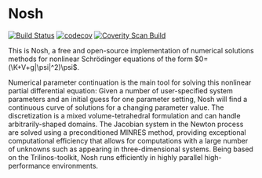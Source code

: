# Nosh

[![Build Status](https://travis-ci.org/nschloe/nosh.svg?branch=master)](https://travis-ci.org/nschloe/nosh)
[![codecov](https://codecov.io/gh/nschloe/nosh/branch/master/graph/badge.svg)](https://codecov.io/gh/nschloe/nosh)
[![Coverity Scan Build](https://scan.coverity.com/projects/1659/badge.svg)](https://scan.coverity.com/projects/1659)


This is Nosh, a free and open-source implementation of numerical solutions
methods for nonlinear Schrödinger equations of the form
$0=(\K+V+g|\psi|^2)\psi$.

Numerical parameter continuation is the main tool for solving this nonlinear
partial differential equation: Given a number of user-specified system
parameters and an initial guess for one parameter setting, Nosh will find a
continuous curve of solutions for a changing parameter value.  The
discretization is a mixed volume-tetrahedral formulation and can handle
arbitrarily-shaped domains.  The Jacobian system in the Newton process are
solved using a preconditioned MINRES method, providing exceptional
computational efficiency that allows for computations with a large number of
unknowns such as appearing in three-dimensional systems.  Being based on the
Trilinos-toolkit, Nosh runs efficiently in highly parallel high-performance
environments.
